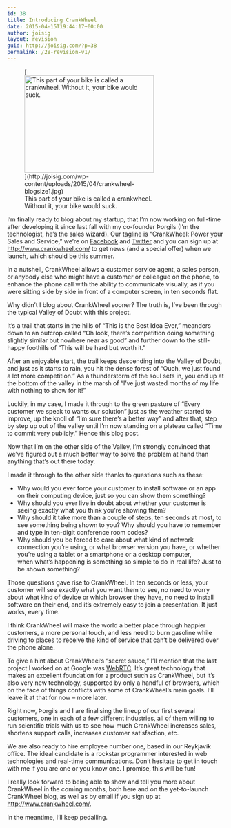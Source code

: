 ```yaml
---
id: 38
title: Introducing CrankWheel
date: 2015-04-15T19:44:17+00:00
author: joisig
layout: revision
guid: http://joisig.com/?p=38
permalink: /28-revision-v1/
---
```

<figure id="attachment_30" aria-describedby="caption-attachment-30" style="width: 300px" class="wp-caption alignright">[<img class="size-full wp-image-30" src="http://joisig.com/wp-content/uploads/2015/04/crankwheel-blogsize1.jpg" alt="This part of your bike is called a crankwheel. Without it, your bike would suck." width="300" height="225" />](http://joisig.com/wp-content/uploads/2015/04/crankwheel-blogsize1.jpg)<figcaption id="caption-attachment-30" class="wp-caption-text">This part of your bike is called a crankwheel. Without it, your bike would suck.</figcaption></figure>

I&#8217;m finally ready to blog about my startup, that I&#8217;m now working on full-time after developing it since last fall with my co-founder Þorgils (I&#8217;m the technologist, he&#8217;s the sales wizard). Our tagline is &#8220;CrankWheel: Power your Sales and Service,&#8221; we&#8217;re on [Facebook](https://www.facebook.com/crankwheel) and [Twitter](https://twitter.com/crankwheel) and you can sign up at <http://www.crankwheel.com/> to get news (and a special offer) when we launch, which should be this summer.

In a nutshell, CrankWheel allows a customer service agent, a sales person, or anybody else who might have a customer or colleague on the phone, to enhance the phone call with the ability to communicate visually, as if you were sitting side by side in front of a computer screen, in ten seconds flat.

Why didn&#8217;t I blog about CrankWheel sooner? The truth is, I&#8217;ve been through the typical Valley of Doubt with this project.

It&#8217;s a trail that starts in the hills of &#8220;This is the Best Idea Ever,&#8221; meanders down to an outcrop called &#8220;Oh look, there&#8217;s competition doing something slightly similar but nowhere near as good&#8221; and further down to the still-happy foothills of &#8220;This will be hard but worth it.&#8221;

After an enjoyable start, the trail keeps descending into the Valley of Doubt, and just as it starts to rain, you hit the dense forest of &#8220;Ouch, we just found a lot more competition.&#8221; As a thunderstorm of the soul sets in, you end up at the bottom of the valley in the marsh of &#8220;I&#8217;ve just wasted months of my life with nothing to show for it!&#8221;

Luckily, in my case, I made it through to the green pasture of &#8220;Every customer we speak to wants our solution&#8221; just as the weather started to improve, up the knoll of &#8220;I&#8217;m sure there&#8217;s a better way&#8221; and after that, step by step up out of the valley until I&#8217;m now standing on a plateau called &#8220;Time to commit very publicly.&#8221; Hence this blog post.

Now that I&#8217;m on the other side of the Valley, I&#8217;m strongly convinced that we&#8217;ve figured out a much better way to solve the problem at hand than anything that&#8217;s out there today.

I made it through to the other side thanks to questions such as these:

  * Why would you ever force your customer to install software or an app on their computing device, just so you can show them something?
  * Why should you ever live in doubt about whether your customer is seeing exactly what you think you&#8217;re showing them?
  * Why should it take more than a couple of steps, ten seconds at most, to see something being shown to you? Why should you have to remember and type in ten-digit conference room codes?
  * Why should you be forced to care about what kind of network connection you&#8217;re using, or what browser version you have, or whether you&#8217;re using a tablet or a smartphone or a desktop computer, when what&#8217;s happening is something so simple to do in real life? Just to be shown something?

Those questions gave rise to CrankWheel. In ten seconds or less, your customer will see exactly what you want them to see, no need to worry about what kind of device or which browser they have, no need to install software on their end, and it&#8217;s extremely easy to join a presentation. It just works, every time.

I think CrankWheel will make the world a better place through happier customers, a more personal touch, and less need to burn gasoline while driving to places to receive the kind of service that can&#8217;t be delivered over the phone alone.

To give a hint about CrankWheel&#8217;s &#8220;secret sauce,&#8221; I&#8217;ll mention that the last project I worked on at Google was <a href="http://www.webrtc.org/" target="_blank">WebRTC</a>. It&#8217;s great technology that makes an excellent foundation for a product such as CrankWheel, but it&#8217;s also very new technology, supported by only a handful of browsers, which on the face of things conflicts with some of CrankWheel&#8217;s main goals. I&#8217;ll leave it at that for now &#8211; more later.

Right now, Þorgils and I are finalising the lineup of our first several customers, one in each of a few different industries, all of them willing to run scientific trials with us to see how much CrankWheel increases sales, shortens support calls, increases customer satisfaction, etc.

We are also ready to hire employee number one, based in our Reykjavík office. The ideal candidate is a rockstar programmer interested in web technologies and real-time communications. Don&#8217;t hesitate to get in touch with me if you are one or you know one. I promise, this will be fun!

I really look forward to being able to show and tell you more about CrankWheel in the coming months, both here and on the yet-to-launch CrankWheel blog, as well as by email if you sign up at <http://www.crankwheel.com/>.

In the meantime, I&#8217;ll keep pedalling.